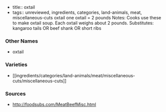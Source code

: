 - title:: oxtail
- tags:: unreviewed, ingredients, categories, land-animals, meat, miscellaneous-cuts
oxtail one oxtail = 2 pounds Notes: Cooks use these to make oxtail soup. Each oxtail weighs about 2 pounds. Substitutes: kangaroo tails OR beef shank OR short ribs

### Other Names

* oxtail

### Varieties

* [[ingredients/categories/land-animals/meat/miscellaneous-cuts/miscellaneous-cuts]]

### Sources
* http://foodsubs.com/MeatBeefMisc.html
